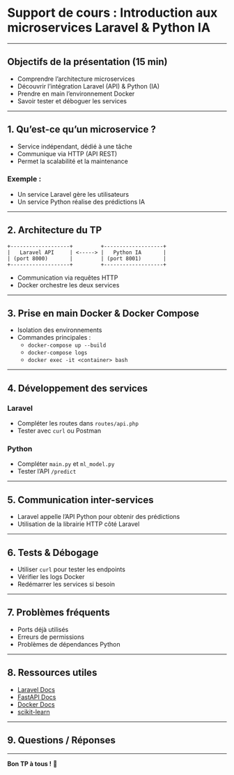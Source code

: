 # Support de cours : Introduction aux microservices Laravel & Python IA

---

## Objectifs de la présentation (15 min)
- Comprendre l’architecture microservices
- Découvrir l’intégration Laravel (API) & Python (IA)
- Prendre en main l’environnement Docker
- Savoir tester et déboguer les services

---

## 1. Qu’est-ce qu’un microservice ?
- Service indépendant, dédié à une tâche
- Communique via HTTP (API REST)
- Permet la scalabilité et la maintenance

### Exemple :
- Un service Laravel gère les utilisateurs
- Un service Python réalise des prédictions IA

---

## 2. Architecture du TP

```
+-------------------+         +-------------------+
|   Laravel API     | <-----> |   Python IA       |
| (port 8000)       |         | (port 8001)       |
+-------------------+         +-------------------+
```

- Communication via requêtes HTTP
- Docker orchestre les deux services

---

## 3. Prise en main Docker & Docker Compose
- Isolation des environnements
- Commandes principales :
  - `docker-compose up --build`
  - `docker-compose logs`
  - `docker exec -it <container> bash`

---

## 4. Développement des services
### Laravel
- Compléter les routes dans `routes/api.php`
- Tester avec `curl` ou Postman

### Python
- Compléter `main.py` et `ml_model.py`
- Tester l’API `/predict`

---

## 5. Communication inter-services
- Laravel appelle l’API Python pour obtenir des prédictions
- Utilisation de la librairie HTTP côté Laravel

---

## 6. Tests & Débogage
- Utiliser `curl` pour tester les endpoints
- Vérifier les logs Docker
- Redémarrer les services si besoin

---

## 7. Problèmes fréquents
- Ports déjà utilisés
- Erreurs de permissions
- Problèmes de dépendances Python

---

## 8. Ressources utiles
- [Laravel Docs](https://laravel.com/docs)
- [FastAPI Docs](https://fastapi.tiangolo.com/)
- [Docker Docs](https://docs.docker.com/)
- [scikit-learn](https://scikit-learn.org/)

---

## 9. Questions / Réponses

---

**Bon TP à tous !** 🚀
